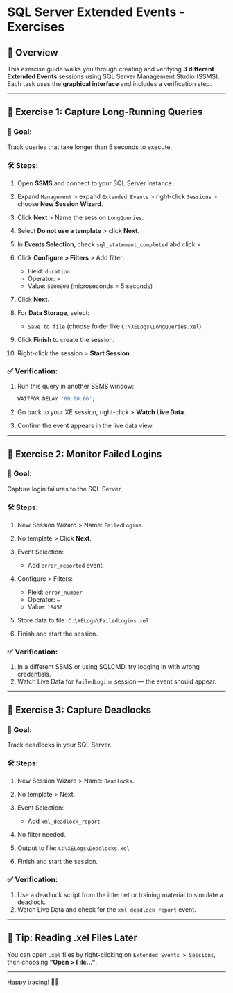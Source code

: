 # SQL Server Extended Events - Exercises

## 📘 Overview

This exercise guide walks you through creating and verifying **3 different Extended Events** sessions using SQL Server Management Studio (SSMS). Each task uses the **graphical interface** and includes a verification step.

---

## 🧪 Exercise 1: Capture Long-Running Queries

### 🎯 Goal:

Track queries that take longer than 5 seconds to execute.

### 🛠️ Steps:

1. Open **SSMS** and connect to your SQL Server instance.
2. Expand `Management` > expand `Extended Events` > right-click `Sessions` > choose **New Session Wizard**.
3. Click **Next** > Name the session `LongQueries`.
4. Select **Do not use a template** > click **Next**.
5. In **Events Selection**, check `sql_statement_completed` abd click `>`
6. Click **Configure > Filters** > Add filter:

   * Field: `duration`
   * Operator: `>`
   * Value: `5000000` (microseconds = 5 seconds)
7. Click **Next**.
8. For **Data Storage**, select:

   * `Save to file` (choose folder like `C:\XELogs\LongQueries.xel`)
9. Click **Finish** to create the session.
10. Right-click the session > **Start Session**.

### ✅ Verification:

1. Run this query in another SSMS window:

   ```sql
   WAITFOR DELAY '00:00:06';
   ```
2. Go back to your XE session, right-click > **Watch Live Data**.
3. Confirm the event appears in the live data view.

---

## 🧪 Exercise 2: Monitor Failed Logins

### 🎯 Goal:

Capture login failures to the SQL Server.

### 🛠️ Steps:

1. New Session Wizard > Name: `FailedLogins`.
2. No template > Click **Next**.
3. Event Selection:

   * Add `error_reported` event.
4. Configure > Filters:

   * Field: `error_number`
   * Operator: `=`
   * Value: `18456`
5. Store data to file: `C:\XELogs\FailedLogins.xel`
6. Finish and start the session.

### ✅ Verification:

1. In a different SSMS or using SQLCMD, try logging in with wrong credentials.
2. Watch Live Data for `FailedLogins` session — the event should appear.

---

## 🧪 Exercise 3: Capture Deadlocks

### 🎯 Goal:

Track deadlocks in your SQL Server.

### 🛠️ Steps:

1. New Session Wizard > Name: `Deadlocks`.
2. No template > Next.
3. Event Selection:

   * Add `xml_deadlock_report`
4. No filter needed.
5. Output to file: `C:\XELogs\Deadlocks.xel`
6. Finish and start the session.

### ✅ Verification:

1. Use a deadlock script from the internet or training material to simulate a deadlock.
2. Watch Live Data and check for the `xml_deadlock_report` event.

---

## 📂 Tip: Reading .xel Files Later

You can open `.xel` files by right-clicking on `Extended Events > Sessions`, then choosing **"Open > File..."**.

---

Happy tracing! 🕵️‍♂️

